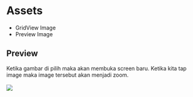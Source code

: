 # Assets
- GridView Image
- Preview Image

## Preview
Ketika gambar di pilih maka akan membuka screen baru. Ketika kita tap image maka image tersebut akan menjadi zoom. <br>
<br>
<img src="https://media.giphy.com/media/NoX3qStUvdSbPQVNZG/giphy.gif">